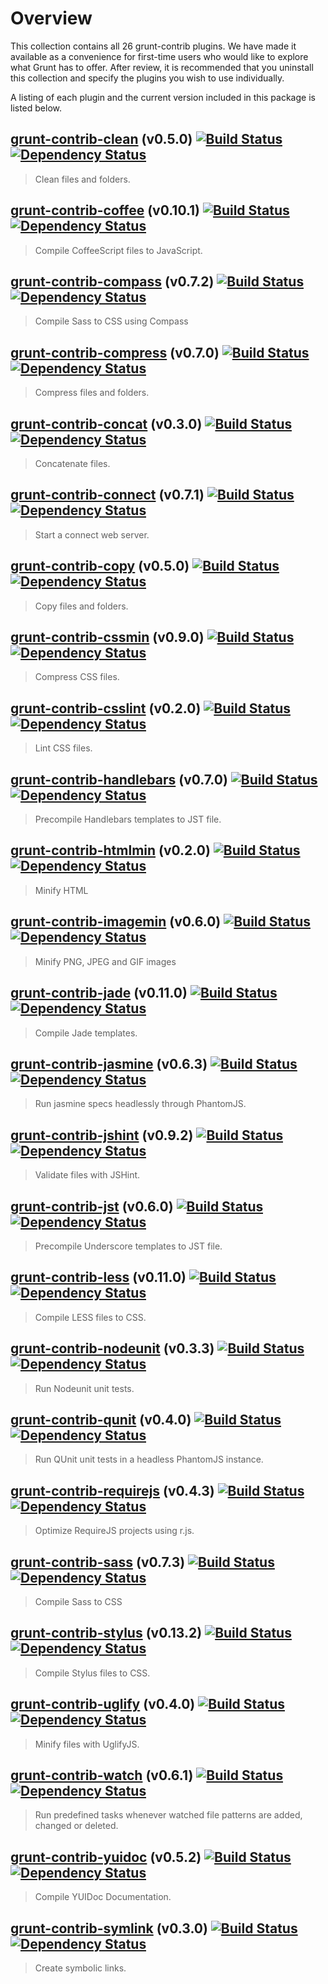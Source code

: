 # Overview
This collection contains all 26 grunt-contrib plugins.  We have made it available as a convenience for first-time users who would like to explore what Grunt has to offer.  After review, it is recommended that you uninstall this collection and specify the plugins you wish to use individually.

A listing of each plugin and the current version included in this package is listed below.


## [grunt-contrib-clean](https://github.com/gruntjs/grunt-contrib-clean) (v0.5.0) [![Build Status](https://secure.travis-ci.org/gruntjs/grunt-contrib-clean.png?branch=master)](http://travis-ci.org/gruntjs/grunt-contrib-clean) [![Dependency Status](https://david-dm.org/gruntjs/grunt-contrib-clean.png)](https://david-dm.org/gruntjs/grunt-contrib-clean)
> Clean files and folders.

## [grunt-contrib-coffee](https://github.com/gruntjs/grunt-contrib-coffee) (v0.10.1) [![Build Status](https://secure.travis-ci.org/gruntjs/grunt-contrib-coffee.png?branch=master)](http://travis-ci.org/gruntjs/grunt-contrib-coffee) [![Dependency Status](https://david-dm.org/gruntjs/grunt-contrib-coffee.png)](https://david-dm.org/gruntjs/grunt-contrib-coffee)
> Compile CoffeeScript files to JavaScript.

## [grunt-contrib-compass](https://github.com/gruntjs/grunt-contrib-compass) (v0.7.2) [![Build Status](https://secure.travis-ci.org/gruntjs/grunt-contrib-compass.png?branch=master)](http://travis-ci.org/gruntjs/grunt-contrib-compass) [![Dependency Status](https://david-dm.org/gruntjs/grunt-contrib-compass.png)](https://david-dm.org/gruntjs/grunt-contrib-compass)
> Compile Sass to CSS using Compass

## [grunt-contrib-compress](https://github.com/gruntjs/grunt-contrib-compress) (v0.7.0) [![Build Status](https://secure.travis-ci.org/gruntjs/grunt-contrib-compress.png?branch=master)](http://travis-ci.org/gruntjs/grunt-contrib-compress) [![Dependency Status](https://david-dm.org/gruntjs/grunt-contrib-compress.png)](https://david-dm.org/gruntjs/grunt-contrib-compress)
> Compress files and folders.

## [grunt-contrib-concat](https://github.com/gruntjs/grunt-contrib-concat) (v0.3.0) [![Build Status](https://secure.travis-ci.org/gruntjs/grunt-contrib-concat.png?branch=master)](http://travis-ci.org/gruntjs/grunt-contrib-concat) [![Dependency Status](https://david-dm.org/gruntjs/grunt-contrib-concat.png)](https://david-dm.org/gruntjs/grunt-contrib-concat)
> Concatenate files.

## [grunt-contrib-connect](https://github.com/gruntjs/grunt-contrib-connect) (v0.7.1) [![Build Status](https://secure.travis-ci.org/gruntjs/grunt-contrib-connect.png?branch=master)](http://travis-ci.org/gruntjs/grunt-contrib-connect) [![Dependency Status](https://david-dm.org/gruntjs/grunt-contrib-connect.png)](https://david-dm.org/gruntjs/grunt-contrib-connect)
> Start a connect web server.

## [grunt-contrib-copy](https://github.com/gruntjs/grunt-contrib-copy) (v0.5.0) [![Build Status](https://secure.travis-ci.org/gruntjs/grunt-contrib-copy.png?branch=master)](http://travis-ci.org/gruntjs/grunt-contrib-copy) [![Dependency Status](https://david-dm.org/gruntjs/grunt-contrib-copy.png)](https://david-dm.org/gruntjs/grunt-contrib-copy)
> Copy files and folders.

## [grunt-contrib-cssmin](https://github.com/gruntjs/grunt-contrib-cssmin) (v0.9.0) [![Build Status](https://secure.travis-ci.org/gruntjs/grunt-contrib-cssmin.png?branch=master)](http://travis-ci.org/gruntjs/grunt-contrib-cssmin) [![Dependency Status](https://david-dm.org/gruntjs/grunt-contrib-cssmin.png)](https://david-dm.org/gruntjs/grunt-contrib-cssmin)
> Compress CSS files.

## [grunt-contrib-csslint](https://github.com/gruntjs/grunt-contrib-csslint) (v0.2.0) [![Build Status](https://secure.travis-ci.org/gruntjs/grunt-contrib-csslint.png?branch=master)](http://travis-ci.org/gruntjs/grunt-contrib-csslint) [![Dependency Status](https://david-dm.org/gruntjs/grunt-contrib-csslint.png)](https://david-dm.org/gruntjs/grunt-contrib-csslint)
> Lint CSS files.

## [grunt-contrib-handlebars](https://github.com/gruntjs/grunt-contrib-handlebars) (v0.7.0) [![Build Status](https://secure.travis-ci.org/gruntjs/grunt-contrib-handlebars.png?branch=master)](http://travis-ci.org/gruntjs/grunt-contrib-handlebars) [![Dependency Status](https://david-dm.org/gruntjs/grunt-contrib-handlebars.png)](https://david-dm.org/gruntjs/grunt-contrib-handlebars)
> Precompile Handlebars templates to JST file.

## [grunt-contrib-htmlmin]() (v0.2.0) [![Build Status](https://secure.travis-ci.org/gruntjs/grunt-contrib-htmlmin.png?branch=master)](http://travis-ci.org/gruntjs/grunt-contrib-htmlmin) [![Dependency Status](https://david-dm.org/gruntjs/grunt-contrib-htmlmin.png)](https://david-dm.org/gruntjs/grunt-contrib-htmlmin)
> Minify HTML

## [grunt-contrib-imagemin]() (v0.6.0) [![Build Status](https://secure.travis-ci.org/gruntjs/grunt-contrib-imagemin.png?branch=master)](http://travis-ci.org/gruntjs/grunt-contrib-imagemin) [![Dependency Status](https://david-dm.org/gruntjs/grunt-contrib-imagemin.png)](https://david-dm.org/gruntjs/grunt-contrib-imagemin)
> Minify PNG, JPEG and GIF images

## [grunt-contrib-jade](https://github.com/gruntjs/grunt-contrib-jade) (v0.11.0) [![Build Status](https://secure.travis-ci.org/gruntjs/grunt-contrib-jade.png?branch=master)](http://travis-ci.org/gruntjs/grunt-contrib-jade) [![Dependency Status](https://david-dm.org/gruntjs/grunt-contrib-jade.png)](https://david-dm.org/gruntjs/grunt-contrib-jade)
> Compile Jade templates.

## [grunt-contrib-jasmine](https://github.com/gruntjs/grunt-contrib-jasmine) (v0.6.3) [![Build Status](https://secure.travis-ci.org/gruntjs/grunt-contrib-jasmine.png?branch=master)](http://travis-ci.org/gruntjs/grunt-contrib-jasmine) [![Dependency Status](https://david-dm.org/gruntjs/grunt-contrib-jasmine.png)](https://david-dm.org/gruntjs/grunt-contrib-jasmine)
> Run jasmine specs headlessly through PhantomJS.

## [grunt-contrib-jshint](https://github.com/gruntjs/grunt-contrib-jshint) (v0.9.2) [![Build Status](https://secure.travis-ci.org/gruntjs/grunt-contrib-jshint.png?branch=master)](http://travis-ci.org/gruntjs/grunt-contrib-jshint) [![Dependency Status](https://david-dm.org/gruntjs/grunt-contrib-jshint.png)](https://david-dm.org/gruntjs/grunt-contrib-jshint)
> Validate files with JSHint.

## [grunt-contrib-jst](https://github.com/gruntjs/grunt-contrib-jst) (v0.6.0) [![Build Status](https://secure.travis-ci.org/gruntjs/grunt-contrib-jst.png?branch=master)](http://travis-ci.org/gruntjs/grunt-contrib-jst) [![Dependency Status](https://david-dm.org/gruntjs/grunt-contrib-jst.png)](https://david-dm.org/gruntjs/grunt-contrib-jst)
> Precompile Underscore templates to JST file.

## [grunt-contrib-less](https://github.com/gruntjs/grunt-contrib-less) (v0.11.0) [![Build Status](https://secure.travis-ci.org/gruntjs/grunt-contrib-less.png?branch=master)](http://travis-ci.org/gruntjs/grunt-contrib-less) [![Dependency Status](https://david-dm.org/gruntjs/grunt-contrib-less.png)](https://david-dm.org/gruntjs/grunt-contrib-less)
> Compile LESS files to CSS.

## [grunt-contrib-nodeunit](https://github.com/gruntjs/grunt-contrib-nodeunit) (v0.3.3) [![Build Status](https://secure.travis-ci.org/gruntjs/grunt-contrib-nodeunit.png?branch=master)](http://travis-ci.org/gruntjs/grunt-contrib-nodeunit) [![Dependency Status](https://david-dm.org/gruntjs/grunt-contrib-nodeunit.png)](https://david-dm.org/gruntjs/grunt-contrib-nodeunit)
> Run Nodeunit unit tests.

## [grunt-contrib-qunit](https://github.com/gruntjs/grunt-contrib-qunit) (v0.4.0) [![Build Status](https://secure.travis-ci.org/gruntjs/grunt-contrib-qunit.png?branch=master)](http://travis-ci.org/gruntjs/grunt-contrib-qunit) [![Dependency Status](https://david-dm.org/gruntjs/grunt-contrib-qunit.png)](https://david-dm.org/gruntjs/grunt-contrib-qunit)
> Run QUnit unit tests in a headless PhantomJS instance.

## [grunt-contrib-requirejs](https://github.com/gruntjs/grunt-contrib-requirejs) (v0.4.3) [![Build Status](https://secure.travis-ci.org/gruntjs/grunt-contrib-requirejs.png?branch=master)](http://travis-ci.org/gruntjs/grunt-contrib-requirejs) [![Dependency Status](https://david-dm.org/gruntjs/grunt-contrib-requirejs.png)](https://david-dm.org/gruntjs/grunt-contrib-requirejs)
> Optimize RequireJS projects using r.js.

## [grunt-contrib-sass](https://github.com/gruntjs/grunt-contrib-sass) (v0.7.3) [![Build Status](https://secure.travis-ci.org/gruntjs/grunt-contrib-sass.png?branch=master)](http://travis-ci.org/gruntjs/grunt-contrib-sass) [![Dependency Status](https://david-dm.org/gruntjs/grunt-contrib-sass.png)](https://david-dm.org/gruntjs/grunt-contrib-sass)
> Compile Sass to CSS

## [grunt-contrib-stylus](https://github.com/gruntjs/grunt-contrib-stylus) (v0.13.2) [![Build Status](https://secure.travis-ci.org/gruntjs/grunt-contrib-stylus.png?branch=master)](http://travis-ci.org/gruntjs/grunt-contrib-stylus) [![Dependency Status](https://david-dm.org/gruntjs/grunt-contrib-stylus.png)](https://david-dm.org/gruntjs/grunt-contrib-stylus)
> Compile Stylus files to CSS.

## [grunt-contrib-uglify](https://github.com/gruntjs/grunt-contrib-uglify) (v0.4.0) [![Build Status](https://secure.travis-ci.org/gruntjs/grunt-contrib-uglify.png?branch=master)](http://travis-ci.org/gruntjs/grunt-contrib-uglify) [![Dependency Status](https://david-dm.org/gruntjs/grunt-contrib-uglify.png)](https://david-dm.org/gruntjs/grunt-contrib-uglify)
> Minify files with UglifyJS.

## [grunt-contrib-watch](https://github.com/gruntjs/grunt-contrib-watch) (v0.6.1) [![Build Status](https://secure.travis-ci.org/gruntjs/grunt-contrib-watch.png?branch=master)](http://travis-ci.org/gruntjs/grunt-contrib-watch) [![Dependency Status](https://david-dm.org/gruntjs/grunt-contrib-watch.png)](https://david-dm.org/gruntjs/grunt-contrib-watch)
> Run predefined tasks whenever watched file patterns are added, changed or deleted.

## [grunt-contrib-yuidoc](https://github.com/gruntjs/grunt-contrib-yuidoc) (v0.5.2) [![Build Status](https://secure.travis-ci.org/gruntjs/grunt-contrib-yuidoc.png?branch=master)](http://travis-ci.org/gruntjs/grunt-contrib-yuidoc) [![Dependency Status](https://david-dm.org/gruntjs/grunt-contrib-yuidoc.png)](https://david-dm.org/gruntjs/grunt-contrib-yuidoc)
> Compile YUIDoc Documentation.

## [grunt-contrib-symlink](https://github.com/gruntjs/grunt-contrib-symlink) (v0.3.0) [![Build Status](https://secure.travis-ci.org/gruntjs/grunt-contrib-symlink.png?branch=master)](http://travis-ci.org/gruntjs/grunt-contrib-symlink) [![Dependency Status](https://david-dm.org/gruntjs/grunt-contrib-symlink.png)](https://david-dm.org/gruntjs/grunt-contrib-symlink)
> Create symbolic links.
